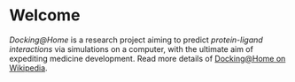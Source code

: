 # Welcome
_Docking@Home_ is a research project aiming to predict _protein-ligand interactions_ via simulations on a computer, with the ultimate aim of expediting medicine development. Read more details of [Docking@Home on Wikipedia](https://en.wikipedia.org/wiki/Docking@Home).
